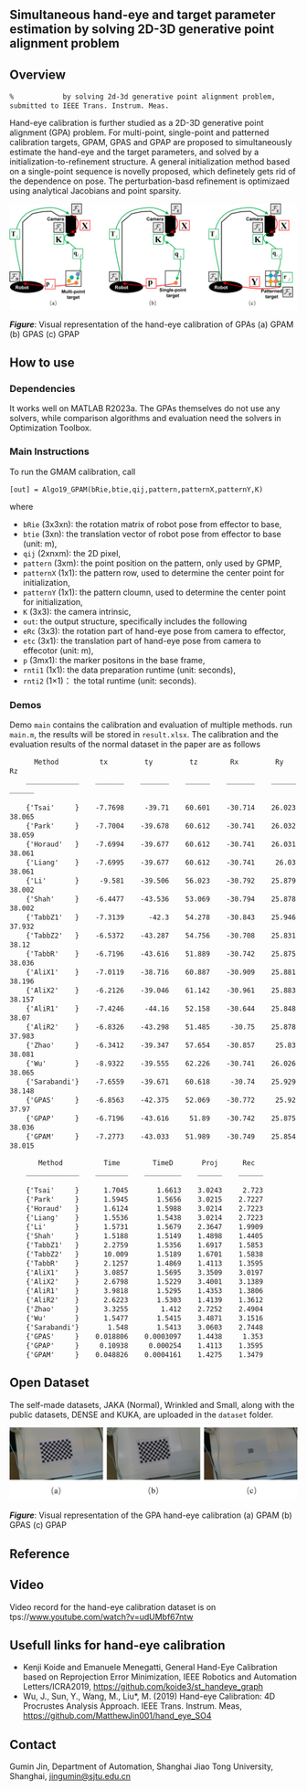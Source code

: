 ## Simultaneous hand-eye and target parameter estimation by solving 2D-3D generative point alignment problem

## Overview
```Jin, G., Yu, X., Chen, Y., Li, J. (2023), Simultaneous hand-eye and target parameter estimation
%            by solving 2d-3d generative point alignment problem, submitted to IEEE Trans. Instrum. Meas.
```

Hand-eye calibration is further studied as a 2D-3D generative point alignment (GPA) problem. For multi-point, single-point and patterned calibration targets, GPAM, GPAS and GPAP are proposed to simultaneously estimate the hand-eye and the target parameters, and solved by a initialization-to-refinement structure. A general initialization method based on a single-point sequence is novelly proposed, which definetely gets rid of the dependence on pose. The perturbation-basd refinement is optimizaed using analytical Jacobians and point sparsity. 



![mainFig](https://github.com/MatthewJin001/GPA-HEC/blob/main/figure/gitPic.png)

**_Figure_**: Visual representation of the hand-eye calibration of GPAs (a) GPAM (b) GPAS (c) GPAP


## How to use
### Dependencies
It works well on MATLAB R2023a. The GPAs themselves do not use any solvers, while comparison algorithms and evaluation need the solvers in Optimization Toolbox.

### Main Instructions
To run the GMAM calibration, call
```
[out] = Algo19_GPAM(bRie,btie,qij,pattern,patternX,patternY,K)
```
where
* ``bRie`` (3x3xn): the rotation matrix of robot pose from effector to base,
* ``btie`` (3xn): the translation vector of robot pose  from effector to base (unit: m),
* ``qij`` (2xnxm): the 2D pixel,
* ``pattern`` (3xm): the point position on the pattern, only used by GPMP,
* ``patternX`` (1x1): the pattern row, used to determine the center point for initialization,
* ``patternY`` (1x1): the pattern cloumn, used to determine the center point for initialization,
* ``K`` (3x3): the camera intrinsic,
* ``out``: the output structure, specifically includes the following
* ``eRc`` (3x3): the rotation part of hand-eye pose from camera to effector,
* ``etc`` (3x1): the translation part of hand-eye pose from camera to effecotor (unit: m),
* ``p`` (3mx1): the marker positons in the base frame, 
* ``rnti1`` (1x1):  the data preparation runtime (unit: seconds),
* ``rnti2`` (1×1)： the total runtime (unit: seconds).

### Demos
Demo ``main`` contains the calibration and evaluation of multiple methods. run ``main.m``, the results will be stored in ``result.xlsx``. The calibration and the evaluation results of the normal dataset in the paper are as follows
```
      Method          tx         ty         tz        Rx         Ry        Rz  
    _____________    _______    _______    ______    _______    ______    ______

    {'Tsai'     }    -7.7698     -39.71    60.601    -30.714    26.023    38.065
    {'Park'     }    -7.7004    -39.678    60.612    -30.741    26.032    38.059
    {'Horaud'   }    -7.6994    -39.677    60.612    -30.741    26.031    38.061
    {'Liang'    }    -7.6995    -39.677    60.612    -30.741     26.03    38.061
    {'Li'       }     -9.581    -39.506    56.023    -30.792    25.879    38.002
    {'Shah'     }    -6.4477    -43.536    53.069    -30.794    25.878    38.002
    {'TabbZ1'   }    -7.3139      -42.3    54.278    -30.843    25.946    37.932
    {'TabbZ2'   }    -6.5372    -43.287    54.756    -30.708    25.831     38.12
    {'TabbR'    }    -6.7196    -43.616    51.889    -30.742    25.875    38.036
    {'AliX1'    }    -7.0119    -38.716    60.887    -30.909    25.881    38.196
    {'AliX2'    }    -6.2126    -39.046    61.142    -30.961    25.883    38.157
    {'AliR1'    }    -7.4246     -44.16    52.158    -30.644    25.848     38.07
    {'AliR2'    }    -6.8326    -43.298    51.485     -30.75    25.878    37.983
    {'Zhao'     }    -6.3412    -39.347    57.654    -30.857     25.83    38.081
    {'Wu'       }    -8.9322    -39.555    62.226    -30.741    26.026    38.065
    {'Sarabandi'}    -7.6559    -39.671    60.618     -30.74    25.929    38.148
    {'GPAS'     }    -6.8563    -42.375    52.069    -30.772     25.92     37.97
    {'GPAP'     }    -6.7196    -43.616     51.89    -30.742    25.875    38.036
    {'GPAM'     }    -7.2773    -43.033    51.989    -30.749    25.854    38.015
```
```
       Method          Time        TimeD       Proj      Rec  
    _____________    ________    _________    ______    ______

    {'Tsai'     }      1.7045       1.6613    3.0243     2.723
    {'Park'     }      1.5945       1.5656    3.0215    2.7227
    {'Horaud'   }      1.6124       1.5988    3.0214    2.7223
    {'Liang'    }      1.5536       1.5438    3.0214    2.7223
    {'Li'       }      1.5731       1.5679    2.3647    1.9909
    {'Shah'     }      1.5188       1.5149    1.4898    1.4405
    {'TabbZ1'   }      2.2759       1.5356    1.6917    1.5853
    {'TabbZ2'   }      10.009       1.5189    1.6701    1.5838
    {'TabbR'    }      2.1257       1.4869    1.4113    1.3595
    {'AliX1'    }      3.0857       1.5695    3.3509    3.0197
    {'AliX2'    }      2.6798       1.5229    3.4001    3.1389
    {'AliR1'    }      3.9818       1.5295    1.4353    1.3806
    {'AliR2'    }      2.6223       1.5303    1.4139    1.3612
    {'Zhao'     }      3.3255        1.412    2.7252    2.4904
    {'Wu'       }      1.5477       1.5415    3.4871    3.1516
    {'Sarabandi'}       1.548       1.5413    3.0603    2.7448
    {'GPAS'     }    0.018806    0.0003097    1.4438     1.353
    {'GPAP'     }     0.10938     0.000254    1.4113    1.3595
    {'GPAM'     }    0.048826    0.0004161    1.4275    1.3479
```

## Open Dataset
The self-made datasets, JAKA (Normal), Wrinkled and Small, along with the public datasets, DENSE and KUKA, are uploaded in the ``dataset`` folder.

![mainFig](https://github.com/MatthewJin001/GPA-HEC/blob/main/figure/2.png)

**_Figure_**: Visual representation of the GPA hand-eye calibration (a) GPAM (b) GPAS (c) GPAP

## Reference


## Video
Video record for the hand-eye calibration dataset is on tps://www.youtube.com/watch?v=udUMbf67ntw

## Usefull links for hand-eye calibration
* Kenji Koide and Emanuele Menegatti, General Hand-Eye Calibration based on Reprojection Error Minimization, IEEE Robotics and Automation Letters/ICRA2019, https://github.com/koide3/st_handeye_graph
* Wu, J., Sun, Y., Wang, M., Liu*, M. (2019) Hand-eye Calibration: 4D Procrustes Analysis Approach. IEEE Trans. Instrum. Meas, https://github.com/MatthewJin001/hand_eye_SO4




## Contact

Gumin Jin, Department of Automation, Shanghai Jiao Tong University, Shanghai, jingumin@sjtu.edu.cn





